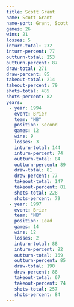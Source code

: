 ```yaml
---
title: Scott Grant
name: Scott Grant
name-sort: Grant, Scott
games: 26
wins: 21
losses: 5
inturn-total: 232
inturn-percent: 77
outturn-total: 253
outturn-percent: 87
draw-total: 271
draw-percent: 85
takeout-total: 214
takeout-percent: 79
shots-total: 485
shots-percent: 82
years:
 - year: 1994
   event: Brier
   team: "MB"
   position: Second
   games: 12
   wins: 9
   losses: 3
   inturn-total: 144
   inturn-percent: 74
   outturn-total: 84
   outturn-percent: 89
   draw-total: 81
   draw-percent: 77
   takeout-total: 147
   takeout-percent: 81
   shots-total: 228
   shots-percent: 79
 - year: 1997
   event: Brier
   team: "MB"
   position: Lead
   games: 14
   wins: 12
   losses: 2
   inturn-total: 88
   inturn-percent: 82
   outturn-total: 169
   outturn-percent: 85
   draw-total: 190
   draw-percent: 88
   takeout-total: 67
   takeout-percent: 74
   shots-total: 257
   shots-percent: 84
---
```

